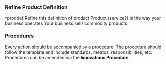 
### Refine Product Definition
^proddef
Refine this definition of product
Product (service?) is the way your business operates
Your business sells commodity products
### Procedures
Every action should be accompanied by a procedure. The procedure should follow the template and include standards, metrics, responsibilities, etc.
Procedures can be amended via the **Innovations Procedure**

